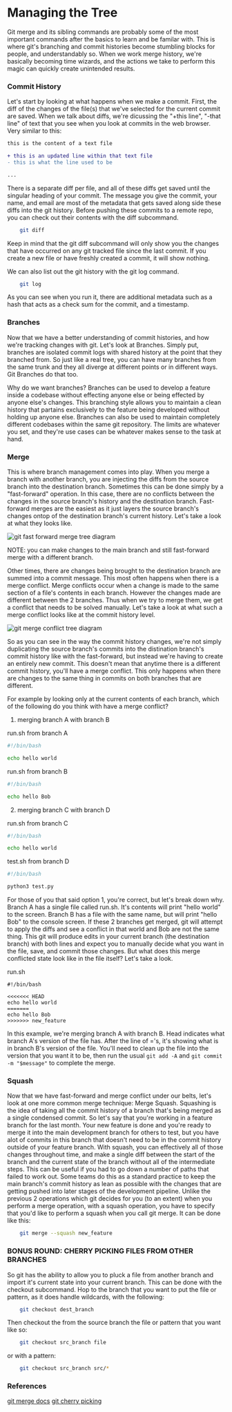 # Managing the Tree

Git merge and its sibling commands are probably some of the most important commands after the basics to learn and be familar with.
This is where git's branching and commit histories become stumbling blocks for people, and understandably so.
When we work merge history, we're basically becoming time wizards, and the actions we take to perform this magic can quickly create unintended results.

### Commit History

Let's start by looking at what happens when we make a commit.
First, the diff of the changes of the file(s) that we've selected for the current commit are saved.
When we talk about diffs, we're dicussing the "+this line", "-that line" of text that you see when you look at commits in the web browser.
Very similar to this:

```diff
this is the content of a text file

+ this is an updated line within that text file
- this is what the line used to be

...
```

There is a separate diff per file, and all of these diffs get saved until the singular heading of your commit.
The message you give the commit, your name, and email are most of the metadata that gets saved along side these diffs into the git history.
Before pushing these commits to a remote repo, you can check out their contents with the diff subcommand.

```bash
	git diff
```

Keep in mind that the git diff subcommand will only show you the changes that have occurred on any git tracked file since the last commit.
If you create a new file or have freshly created a commit, it will show nothing.

We can also list out the git history with the git log command.

```bash
	git log
```

As you can see when you run it, there are additional metadata such as a hash that acts as a check sum for the commit, and a timestamp.


### Branches

Now that we have a better understanding of commit histories, and how we're tracking changes with git.
Let's look at Branches.
Simply put, branches are isolated commit logs with shared history at the point that they branched from.
So just like a real tree, you can have many branches from the same trunk and they all diverge at different points or in different ways.
Git Branches do that too.

Why do we want branches?
Branches can be used to develop a feature inside a codebase without effecting anyone else or being effected by anyone else's changes.
This branching style allows you to maintain a clean history that partains exclusively to the feature being developed without holding up anyone else.
Branches can also be used to maintain completely different codebases within the same git repository.
The limits are whatever you set, and they're use cases can be whatever makes sense to the task at hand.


### Merge

This is where branch management comes into play.
When you merge a branch with another branch, you are injecting the diffs from the source branch into the destination branch.
Sometimes this can be done simply by a "fast-forward" operation.
In this case, there are no conflicts between the changes in the source branch's history and the destination branch.
Fast-forward merges are the easiest as it just layers the source branch's changes ontop of the destination branch's current history.
Let's take a look at what they looks like.

![git fast forward merge tree diagram](/assets/images/git_fast_forward_merge_tree.png)

NOTE: you can make changes to the main branch and still fast-forward merge with a different branch.

Other times, there are changes being brought to the destination branch are summed into a commit message.
This most often happens when there is a merge conflict.
Merge conflicts occur when a change is made to the same section of a file's contents in each branch.
However the changes made are different between the 2 branches.
Thus when we try to merge them, we get a conflict that needs to be solved manually.
Let's take a look at what such a merge conflict looks like at the commit history level.

![git merge conflict tree diagram](/assets/images/git_merge_conflict_tree.png)

So as you can see in the way the commit history changes, we're not simply duplicating the source branch's commits into the distination branch's commit history like with the fast-forward, but instead we're having to create an entirely new commit.
This doesn't mean that anytime there is a different commit history, you'll have a merge conflict.
This only happens when there are changes to the same thing in commits on both branches that are different.

For example by looking only at the current contents of each branch, which of the following do you think with have a merge conflict?

1. merging branch A with branch B

run.sh from branch A
```bash
#!/bin/bash

echo hello world
```

run.sh from branch B
```bash
#!/bin/bash

echo hello Bob
```

2. merging branch C with branch D

run.sh from branch C
```bash
#!/bin/bash

echo hello world
```

test.sh from branch D
```bash
#!/bin/bash

python3 test.py
```

For those of you that said option 1, you're correct, but let's break down why.
Branch A has a single file called run.sh.
It's contents will print "hello world" to the screen.
Branch B has a file with the same name, but will print "hello Bob" to the console screen.
If these 2 branches get merged, git will attempt to apply the diffs and see a conflict in that world and Bob are not the same thing.
This git will produce edits in your current branch (the destination branch) with both lines and expect you to manually decide what you want in the file, save, and commit those changes.
But what does this merge conflicted state look like in the file itself?
Let's take a look.

run.sh
```
#!/bin/bash

<<<<<<< HEAD
echo hello world
=======
echo hello Bob
>>>>>>> new_feature

```

In this example, we're merging branch A with branch B.
Head indicates what branch A's version of the file has.
After the line of ='s, it's showing what is in branch B's version of the file.
You'll need to clean up the file into the version that you want it to be, then run the usual ```git add -A``` and ```git commit -m "$message"``` to complete the merge.


### Squash

Now that we have fast-forward and merge conflict under our belts, let's look at one more common merge technique: Merge Squash.
Squashing is the idea of taking all the commit history of a branch that's being merged as a single condensed commit.
So let's say that you're working in a feature branch for the last month.
Your new feature is done and you're ready to merge it into the main development branch for others to test, but you have alot of commits in this branch that doesn't need to be in the commit history outside of your feature branch.
With squash, you can effectively all of those changes throughout time, and make a single diff between the start of the branch and the current state of the branch without all of the intermediate steps.
This can be useful if you had to go down a number of paths that failed to work out.
Some teams do this as a standard practice to keep the main branch's commit history as lean as possible with the changes that are getting pushed into later stages of the development pipeline.
Unlike the previous 2 operations which git decides for you (to an extent) when you perform a merge operation, with a squash operation, you have to specify that you'd like to perform a squash when you call git merge.
It can be done like this:

```bash
	git merge --squash new_feature
```

### BONUS ROUND: CHERRY PICKING FILES FROM OTHER BRANCHES

So git has the ability to allow you to pluck a file from another branch and import it's current state into your current branch.
This can be done with the checkout subcommand.
Hop to the branch that you want to put the file or pattern, as it does handle wildcards, with the following:

```bash
	git checkout dest_branch
```

Then checkout the from the source branch the file or pattern that you want like so:

```bash
	git checkout src_branch file
```

or with a pattern:

```bash
	git checkout src_branch src/*
```

### References

[git merge docs](https://git-scm.com/docs/git-merge)
[git cherry picking](https://www.30secondsofcode.org/git/s/copy-file-from-branch/)
